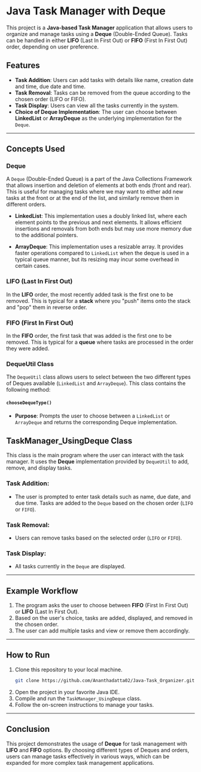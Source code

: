 



# Java Task Manager with Deque

This project is a **Java-based Task Manager** application that allows users to organize and manage tasks using a **Deque** (Double-Ended Queue). Tasks can be handled in either **LIFO** (Last In First Out) or **FIFO** (First In First Out) order, depending on user preference.

## Features
- **Task Addition**: Users can add tasks with details like name, creation date and time, due date and time.
- **Task Removal**: Tasks can be removed from the queue according to the chosen order (LIFO or FIFO).
- **Task Display**: Users can view all the tasks currently in the system.
- **Choice of Deque Implementation**: The user can choose between **LinkedList** or **ArrayDeque** as the underlying implementation for the `Deque`.

---

## Concepts Used

### **Deque**
A `Deque` (Double-Ended Queue) is a part of the Java Collections Framework that allows insertion and deletion of elements at both ends (front and rear). This is useful for managing tasks where we may want to either add new tasks at the front or at the end of the list, and similarly remove them in different orders.

- **LinkedList**: This implementation uses a doubly linked list, where each element points to the previous and next elements. It allows efficient insertions and removals from both ends but may use more memory due to the additional pointers.
  
- **ArrayDeque**: This implementation uses a resizable array. It provides faster operations compared to `LinkedList` when the deque is used in a typical queue manner, but its resizing may incur some overhead in certain cases.

### **LIFO (Last In First Out)**
In the **LIFO** order, the most recently added task is the first one to be removed. This is typical for a **stack** where you "push" items onto the stack and "pop" them in reverse order.

### **FIFO (First In First Out)**
In the **FIFO** order, the first task that was added is the first one to be removed. This is typical for a **queue** where tasks are processed in the order they were added.

### **DequeUtil Class**
The `DequeUtil` class allows users to select between the two different types of Deques available (`LinkedList` and `ArrayDeque`). This class contains the following method:

#### `chooseDequeType()`
- **Purpose**: Prompts the user to choose between a `LinkedList` or `ArrayDeque` and returns the corresponding Deque implementation.

## TaskManager_UsingDeque Class
This class is the main program where the user can interact with the task manager. It uses the **Deque** implementation provided by `DequeUtil` to add, remove, and display tasks.

### Task Addition:
- The user is prompted to enter task details such as name, due date, and due time. Tasks are added to the `Deque` based on the chosen order (`LIFO` or `FIFO`).

### Task Removal:
- Users can remove tasks based on the selected order (`LIFO` or `FIFO`).

### Task Display:
- All tasks currently in the `Deque` are displayed.

---

## Example Workflow
1. The program asks the user to choose between **FIFO** (First In First Out) or **LIFO** (Last In First Out).
2. Based on the user's choice, tasks are added, displayed, and removed in the chosen order.
3. The user can add multiple tasks and view or remove them accordingly.

---

## How to Run

1. Clone this repository to your local machine.
    ```bash
   git clone https://github.com/Ananthadatta02/Java-Task_Organizer.git
    ```
3. Open the project in your favorite Java IDE.
4. Compile and run the `TaskManager_UsingDeque` class.
5. Follow the on-screen instructions to manage your tasks.

---

## Conclusion
This project demonstrates the usage of **Deque** for task management with **LIFO** and **FIFO** options. By choosing different types of Deques and orders, users can manage tasks effectively in various ways, which can be expanded for more complex task management applications.
